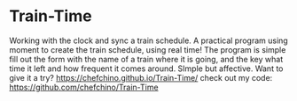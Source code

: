 # Train-Time
Working with the clock and sync a train schedule. A practical program using moment to create the train schedule, using real time! The program is simple fill out the form with the name of a train where it is going, and the key what time it left and how frequent it comes around. SImple but affective.
Want to give it a try? https://chefchino.github.io/Train-Time/
check out my code: https://github.com/chefchino/Train-Time
